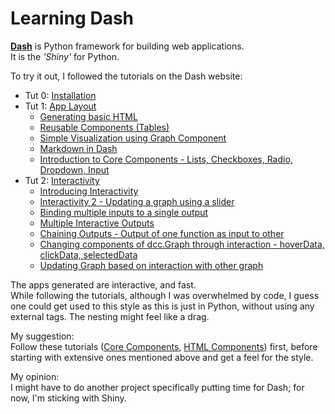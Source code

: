 # Learning Dash

[**Dash**](https://plot.ly/dash/) is Python framework for building web applications.  
It is the *'Shiny'* for Python.

To try it out, I followed the tutorials on the Dash website:  
* Tut 0: [Installation](https://plot.ly/dash/installation)
* Tut 1: [App Layout](https://plot.ly/dash/getting-started)
	- [Generating basic HTML](app01.py)
	- [Reusable Components (Tables)](app02.py)
	- [Simple Visualization using Graph Component](app03.py)
	- [Markdown in Dash](app04.py)
	- [Introduction to Core Components - Lists, Checkboxes, Radio, Dropdown, Input](app05.py)
* Tut 2: [Interactivity](https://plot.ly/dash/getting-started-part-2)
	- [Introducing Interactivity](app06.py)
	- [Interactivity 2 - Updating a graph using a slider](app07.py)
	- [Binding multiple inputs to a single output](app08.py)
	- [Multiple Interactive Outputs](app09.py)
	- [Chaining Outputs - Output of one function as input to other](app10.py)
	- [Changing components of dcc.Graph through interaction - hoverData, clickData, selectedData](app11.py)
	- [Updating Graph based on interaction with other graph](app12.py)


The apps generated are interactive, and fast.  
While following the tutorials, although I was overwhelmed by code, I guess one could get used to this style as this is just in Python, without using any external tags. The nesting might feel like a drag.  

My suggestion:  
Follow these tutorials ([Core Components](https://plot.ly/dash/dash-core-components), [HTML Components](https://plot.ly/dash/dash-html-components)) first, before starting with extensive ones mentioned above and get a feel for the style.  

My opinion:  
I might have to do another project specifically putting time for Dash; for now, I'm sticking with Shiny.
